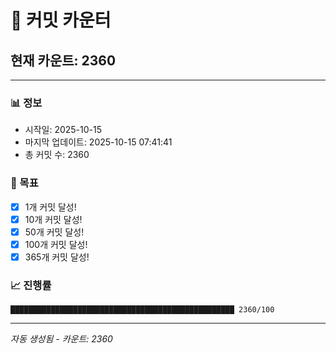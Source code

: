 # 🔢 커밋 카운터

## 현재 카운트: 2360

---

### 📊 정보
- 시작일: 2025-10-15
- 마지막 업데이트: 2025-10-15 07:41:41
- 총 커밋 수: 2360

### 🎯 목표
- [x] 1개 커밋 달성!
- [x] 10개 커밋 달성!
- [x] 50개 커밋 달성!
- [x] 100개 커밋 달성!
- [x] 365개 커밋 달성!

### 📈 진행률
```
██████████████████████████████████████████████████ 2360/100
```

---
*자동 생성됨 - 카운트: 2360*
